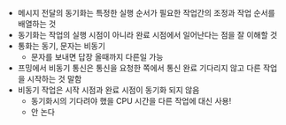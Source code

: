 - 메시지 전달의 동기화는 특정한 실행 순서가 필요한 작업간의 조정과 작업 순서를 배열하는 것
- 동기화는 작업의 실행 시점이 아니라 완료 시점에서 일어난다는 점을 잘 이해할 것
- 통화는 동기, 문자는 비동기
	- 문자를 보내면 답장 올때까지 다른일 가능
- 프밍에서 비동기 통신은 통신을 요청한 쪽에서 통신 완료 기다리지 않고 다른 작업을 시작하는 것 말함
- 비동기 작업은 시작 시점과 완료 시점이 동기화 되지 않음
	- 동기화시의 기다려야 했을 CPU 시간을 다른 작업에 대신 사용!
	- 안 논다
